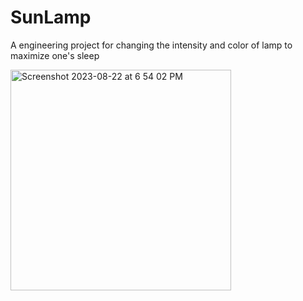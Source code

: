 # SunLamp
A engineering project for changing the intensity and color of lamp to maximize one's sleep

<img width="353" alt="Screenshot 2023-08-22 at 6 54 02 PM" src="https://github.com/NEUGUAGE/SunLamp/assets/87538313/cfaf1f2b-4761-4d35-93d3-94737387ae26">
